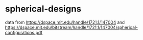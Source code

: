 # spherical-designs
data from https://dspace.mit.edu/handle/1721.1/147004 and https://dspace.mit.edu/bitstream/handle/1721.1/147004/spherical-configurations.pdf
